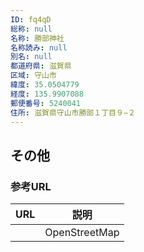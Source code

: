 ```yaml
---
ID: fq4qD
総称: null
名称: 勝部神社
名称読み: null
別名: null
都道府県: 滋賀県
区域: 守山市
緯度: 35.0504779
経度: 135.9907088
郵便番号: 5240041
住所: 滋賀県守山市勝部１丁目９−２
---
```


## その他

### 参考URL

| URL | 説明          |
| --- | ------------- |
|     | OpenStreetMap |
